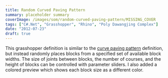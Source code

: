 ```yaml
---
title: Random Curved Paving Pattern
summary: placeholder summary
coverImage: /images/som/random-curved-paving-pattern/MISSING_COVER
tags: ["C#.Net", "Grasshopper", "Rhino", "Poly Dawangjing Complex"]
date: "2012-07-23"
draft: true
---
```


This grasshopper definition is similar to the [curve paving pattern](http://www.ericanastas.com/curved-paving-pattern/ "Curved Paving Pattern") definition, but instead randomly places blocks from a specified set of available block widths. The size of joints between blocks, the number of courses, and the height of blocks can be controlled with parameter sliders. I also added a colored preview which shows each block size as a different color.
